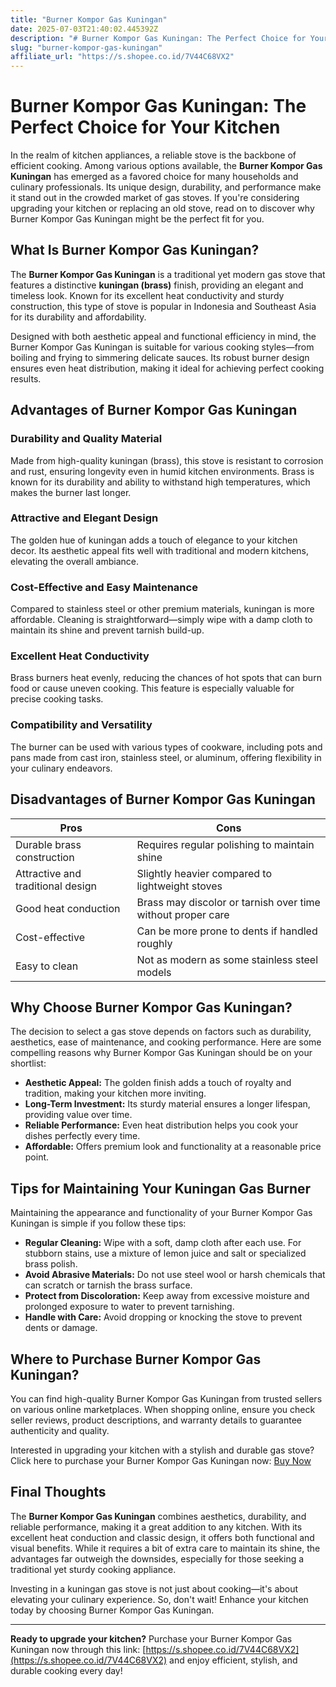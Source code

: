 ```yaml
---
title: "Burner Kompor Gas Kuningan"
date: 2025-07-03T21:40:02.445392Z
description: "# Burner Kompor Gas Kuningan: The Perfect Choice for Your Kitchen..."
slug: "burner-kompor-gas-kuningan"
affiliate_url: "https://s.shopee.co.id/7V44C68VX2"
---
```

# Burner Kompor Gas Kuningan: The Perfect Choice for Your Kitchen

In the realm of kitchen appliances, a reliable stove is the backbone of efficient cooking. Among various options available, the **Burner Kompor Gas Kuningan** has emerged as a favored choice for many households and culinary professionals. Its unique design, durability, and performance make it stand out in the crowded market of gas stoves. If you're considering upgrading your kitchen or replacing an old stove, read on to discover why Burner Kompor Gas Kuningan might be the perfect fit for you.

## What Is Burner Kompor Gas Kuningan?

The **Burner Kompor Gas Kuningan** is a traditional yet modern gas stove that features a distinctive **kuningan (brass)** finish, providing an elegant and timeless look. Known for its excellent heat conductivity and sturdy construction, this type of stove is popular in Indonesia and Southeast Asia for its durability and affordability.

Designed with both aesthetic appeal and functional efficiency in mind, the Burner Kompor Gas Kuningan is suitable for various cooking styles—from boiling and frying to simmering delicate sauces. Its robust burner design ensures even heat distribution, making it ideal for achieving perfect cooking results.

## Advantages of Burner Kompor Gas Kuningan

### Durability and Quality Material

Made from high-quality kuningan (brass), this stove is resistant to corrosion and rust, ensuring longevity even in humid kitchen environments. Brass is known for its durability and ability to withstand high temperatures, which makes the burner last longer.

### Attractive and Elegant Design

The golden hue of kuningan adds a touch of elegance to your kitchen decor. Its aesthetic appeal fits well with traditional and modern kitchens, elevating the overall ambiance.

### Cost-Effective and Easy Maintenance

Compared to stainless steel or other premium materials, kuningan is more affordable. Cleaning is straightforward—simply wipe with a damp cloth to maintain its shine and prevent tarnish build-up.

### Excellent Heat Conductivity

Brass burners heat evenly, reducing the chances of hot spots that can burn food or cause uneven cooking. This feature is especially valuable for precise cooking tasks.

### Compatibility and Versatility

The burner can be used with various types of cookware, including pots and pans made from cast iron, stainless steel, or aluminum, offering flexibility in your culinary endeavors.

## Disadvantages of Burner Kompor Gas Kuningan

| Pros                        | Cons                                |
|------------------------------|-------------------------------------|
| Durable brass construction   | Requires regular polishing to maintain shine |
| Attractive and traditional design | Slightly heavier compared to lightweight stoves |
| Good heat conduction       | Brass may discolor or tarnish over time without proper care |
| Cost-effective               | Can be more prone to dents if handled roughly |
| Easy to clean               | Not as modern as some stainless steel models |

## Why Choose Burner Kompor Gas Kuningan?

The decision to select a gas stove depends on factors such as durability, aesthetics, ease of maintenance, and cooking performance. Here are some compelling reasons why Burner Kompor Gas Kuningan should be on your shortlist:

- **Aesthetic Appeal:** The golden finish adds a touch of royalty and tradition, making your kitchen more inviting.
- **Long-Term Investment:** Its sturdy material ensures a longer lifespan, providing value over time.
- **Reliable Performance:** Even heat distribution helps you cook your dishes perfectly every time.
- **Affordable:** Offers premium look and functionality at a reasonable price point.

## Tips for Maintaining Your Kuningan Gas Burner

Maintaining the appearance and functionality of your Burner Kompor Gas Kuningan is simple if you follow these tips:

- **Regular Cleaning:** Wipe with a soft, damp cloth after each use. For stubborn stains, use a mixture of lemon juice and salt or specialized brass polish.
- **Avoid Abrasive Materials:** Do not use steel wool or harsh chemicals that can scratch or tarnish the brass surface.
- **Protect from Discoloration:** Keep away from excessive moisture and prolonged exposure to water to prevent tarnishing.
- **Handle with Care:** Avoid dropping or knocking the stove to prevent dents or damage.

## Where to Purchase Burner Kompor Gas Kuningan?

You can find high-quality Burner Kompor Gas Kuningan from trusted sellers on various online marketplaces. When shopping online, ensure you check seller reviews, product descriptions, and warranty details to guarantee authenticity and quality.

Interested in upgrading your kitchen with a stylish and durable gas stove? Click here to purchase your Burner Kompor Gas Kuningan now: [Buy Now](https://s.shopee.co.id/7V44C68VX2)

## Final Thoughts

The **Burner Kompor Gas Kuningan** combines aesthetics, durability, and reliable performance, making it a great addition to any kitchen. With its excellent heat conduction and classic design, it offers both functional and visual benefits. While it requires a bit of extra care to maintain its shine, the advantages far outweigh the downsides, especially for those seeking a traditional yet sturdy cooking appliance.

Investing in a kuningan gas stove is not just about cooking—it's about elevating your culinary experience. So, don't wait! Enhance your kitchen today by choosing Burner Kompor Gas Kuningan.

---

**Ready to upgrade your kitchen?** Purchase your Burner Kompor Gas Kuningan now through this link: [https://s.shopee.co.id/7V44C68VX2](https://s.shopee.co.id/7V44C68VX2) and enjoy efficient, stylish, and durable cooking every day!